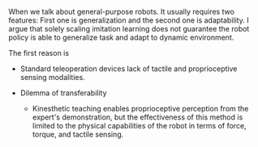 
When we talk about general-purpose robots. It usually requires two features:
First one is generalization and the second one is adaptability. I argue that solely scaling imitation learning does not guarantee the robot policy is able to generalize task and adapt to dynamic environment.

The first reason is 

- Standard teleoperation devices lack of tactile and proprioceptive sensing modalities. 


- Dilemma of transferability
	- Kinesthetic teaching enables proprioceptive perception from the expert's demonstration, but the effectiveness of this method is limited to the physical capabilities of the robot in terms of force, torque, and tactile sensing. 
